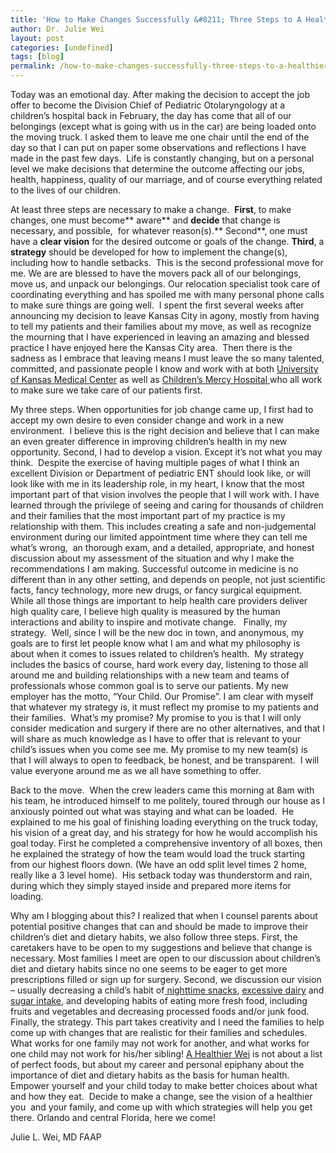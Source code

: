 ```yaml
---
title: 'How to Make Changes Successfully &#8211; Three Steps to A Healthier Child'
author: Dr. Julie Wei
layout: post
categories: [undefined]
tags: [blog]
permalink: /how-to-make-changes-successfully-three-steps-to-a-healthier-child/
---
```

Today was an emotional day. After making the decision to accept the job offer to become the Division Chief of Pediatric Otolaryngology at a children&#8217;s hospital back in February, the day has come that all of our belongings (except what is going with us in the car) are being loaded onto the moving truck. I asked them to leave me one chair until the end of the day so that I can put on paper some observations and reflections I have made in the past few days.  Life is constantly changing, but on a personal level we make decisions that determine the outcome affecting our jobs, health, happiness, quality of our marriage, and of course everything related to the lives of our children.

At least three steps are necessary to make a change.  **First**, to make changes, one must become** aware** and **decide** that change is necessary, and possible,  for whatever reason(s).** Second**, one must have a **clear vision** for the desired outcome or goals of the change. **Third**, a **strategy** should be developed for how to implement the change(s), including how to handle setbacks.  This is the second professional move for me. We are are blessed to have the movers pack all of our belongings, move us, and unpack our belongings. Our relocation specialist took care of coordinating everything and has spoiled me with many personal phone calls to make sure things are going well.  I spent the first several weeks after announcing my decision to leave Kansas City in agony, mostly from having to tell my patients and their families about my move, as well as recognize the mourning that I have experienced in leaving an amazing and blessed practice I have enjoyed here the Kansas City area.  Then there is the sadness as I embrace that leaving means I must leave the so many talented, committed, and passionate people I know and work with at both [University of Kansas Medical Center][1] as well as [Children’s Mercy Hospital ][2]who all work to make sure we take care of our patients first.

My three steps. When opportunities for job change came up, I first had to accept my own desire to even consider change and work in a new environment.  I believe this is the right decision and believe that I can make an even greater difference in improving children’s health in my new opportunity. Second, I had to develop a vision. Except it’s not what you may think.  Despite the exercise of having multiple pages of what I think an excellent Division or Department of pediatric ENT should look like, or will look like with me in its leadership role, in my heart, I know that the most important part of that vision involves the people that I will work with. I have learned through the privilege of seeing and caring for thousands of children and their families that the most important part of my practice is my relationship with them. This includes creating a safe and non-judgemental environment during our limited appointment time where they can tell me what’s wrong,  an thorough exam, and a detailed, appropriate, and honest discussion about my assessment of the situation and why I make the recommendations I am making. Successful outcome in medicine is no different than in any other setting, and depends on people, not just scientific facts, fancy technology, more new drugs, or fancy surgical equipment.  While all those things are important to help health care providers deliver high quality care, I believe high quality is measured by the human interactions and ability to inspire and motivate change.   Finally, my strategy.  Well, since I will be the new doc in town, and anonymous, my goals are to first let people know what I am and what my philosophy is about when it comes to issues related to children’s health.  My strategy includes the basics of course, hard work every day, listening to those all around me and building relationships with a new team and teams of professionals whose common goal is to serve our patients. My new employer has the motto, “Your Child. Our Promise”. I am clear with myself that whatever my strategy is, it must reflect my promise to my patients and their families.  What’s my promise? My promise to you is that I will only consider medication and surgery if there are no other alternatives, and that I will share as much knowledge as I have to offer that is relevant to your child’s issues when you come see me. My promise to my new team(s) is that I will always to open to feedback, be honest, and be transparent.  I will value everyone around me as we all have something to offer.

Back to the move.  When the crew leaders came this morning at 8am with his team, he introduced himself to me politely, toured through our house as I anxiously pointed out what was staying and what can be loaded.  He explained to me his goal of finishing loading everything on the truck today, his vision of a great day, and his strategy for how he would accomplish his goal today. First he completed a comprehensive inventory of all boxes, then he explained the strategy of how the team would load the truck starting from our highest floors down. (We have an odd split level times 2 home, really like a 3 level home).  His setback today was thunderstorm and rain, during which they simply stayed inside and prepared more items for loading.

Why am I blogging about this? I realized that when I counsel parents about potential positive changes that can and should be made to improve their children’s diet and dietary habits, we also follow three steps. First, the caretakers have to be open to my suggestions and believe that change is necessary. Most families I meet are open to our discussion about children’s diet and dietary habits since no one seems to be eager to get more prescriptions filled or sign up for surgery. Second, we discussion our vision – usually decreasing a child’s habit of[ nighttime snacks][3], [excessive dairy][4] and [sugar intake][5], and developing habits of eating more fresh food, including fruits and vegetables and decreasing processed foods and/or junk food. Finally, the strategy. This part takes creativity and I need the families to help come up with changes that are realistic for their families and schedules. What works for one family may not work for another, and what works for one child may not work for his/her sibling! [A Healthier Wei][6] is not about a list of perfect foods, but about my career and personal epiphany about the importance of diet and dietary habits as the basis for human health. Empower yourself and your child today to make better choices about what and how they eat.  Decide to make a change, see the vision of a healthier you  and your family, and come up with which strategies will help you get there. Orlando and central Florida, here we come!

Julie L. Wei, MD FAAP



 [1]: http://http://www.kumc.edu/
 [2]: http://http://www.childrensmercy.org/
 [3]: evening-snacks-9-healthy-snacks-for-children-if-they-must-eat-after-dinner/ "9 Healthy Snacks for Children If They Must Eat After Dinner"
 [4]: top-foods-and-beverages-i-avoid-at-grocery-stores/ "Top Foods and Beverages to Avoid for Children"
 [5]: sugar-the-most-powerful-bargaining-tool/ "Sugar- The Most Powerful Bargaining Tool"
 [6]: the-book/ "The Book"
 [7]: the-book
